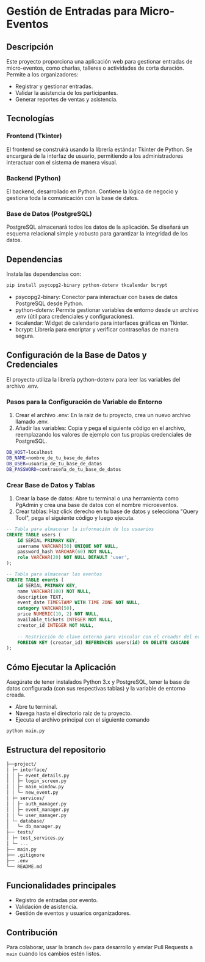 # Gestión de Entradas para Micro-Eventos

## Descripción
Este proyecto proporciona una aplicación web para gestionar entradas de micro-eventos, como charlas, talleres o actividades de corta duración. 
Permite a los organizadores:

- Registrar y gestionar entradas.
- Validar la asistencia de los participantes.
- Generar reportes de ventas y asistencia.

## Tecnologías 

### Frontend (Tkinter)
El frontend se construirá usando la librería estándar Tkinter de Python. Se encargará de la interfaz de usuario, permitiendo a los administradores interactuar con el sistema de manera visual.

### Backend (Python)
El backend, desarrollado en Python. Contiene la lógica de negocio y gestiona toda la comunicación con la base de datos. 

### Base de Datos (PostgreSQL)
PostgreSQL almacenará todos los datos de la aplicación. Se diseñará un esquema relacional simple y robusto para garantizar la integridad de los datos.

## Dependencias

Instala las dependencias con:

```bash
pip install psycopg2-binary python-dotenv tkcalendar bcrypt
```
* psycopg2-binary: Conector para interactuar con bases de datos PostgreSQL desde Python.
* python-dotenv: Permite gestionar variables de entorno desde un archivo .env (útil para credenciales y configuraciones).
* tkcalendar: Widget de calendario para interfaces gráficas en Tkinter.
* bcrypt: Librería para encriptar y verificar contraseñas de manera segura.

## Configuración de la Base de Datos y Credenciales

El proyecto utiliza la librería python-dotenv para leer las variables del archivo .env.

### Pasos para la Configuración de Variable de Entorno

1. Crear el archivo .env: En la raíz de tu proyecto, crea un nuevo archivo llamado .env.
2. Añadir las variables: Copia y pega el siguiente código en el archivo, reemplazando los valores de ejemplo con tus propias credenciales de PostgreSQL.

```bash
DB_HOST=localhost
DB_NAME=nombre_de_tu_base_de_datos
DB_USER=usuario_de_tu_base_de_datos
DB_PASSWORD=contraseña_de_tu_base_de_datos
```

### Crear Base de Datos y Tablas
1. Crear la base de datos: Abre tu terminal o una herramienta como PgAdmin y crea una base de datos con el nombre microeventos.
2. Crear tablas: Haz click derecho en tu base de datos y selecciona "Query Tool", pega el siguiente código y luego ejecuta.

```SQL
-- Tabla para almacenar la información de los usuarios
CREATE TABLE users (
    id SERIAL PRIMARY KEY,
    username VARCHAR(50) UNIQUE NOT NULL,
    password_hash VARCHAR(60) NOT NULL,
    role VARCHAR(20) NOT NULL DEFAULT 'user',
);

-- Tabla para almacenar los eventos
CREATE TABLE events (
    id SERIAL PRIMARY KEY,
    name VARCHAR(100) NOT NULL,
    description TEXT,
    event_date TIMESTAMP WITH TIME ZONE NOT NULL,
    category VARCHAR(50),
    price NUMERIC(10, 2) NOT NULL,
    available_tickets INTEGER NOT NULL,
    creator_id INTEGER NOT NULL,
    
    -- Restricción de clave externa para vincular con el creador del evento
    FOREIGN KEY (creator_id) REFERENCES users(id) ON DELETE CASCADE
);
```
## Cómo Ejecutar la Aplicación

Asegúrate de tener instalados Python 3.x y PostgreSQL, tener la base de datos configurada (con sus respectivas tablas) y la variable de entorno creada.
* Abre tu terminal.
* Navega hasta el directorio raíz de tu proyecto.
* Ejecuta el archivo principal con el siguiente comando

````bash
python main.py
````


## Estructura del repositorio

```bash
├──project/
│ ├─ interface/
│ │ ├─ event_details.py
│ │ ├─ login_screen.py
│ │ ├─ main_window.py
│ │ └─ new_event.py
│ ├─ services/
│ │ ├─ auth_manager.py
│ │ ├─ event_manager.py
│ │ └─ user_manager.py
│ └─ database/
│   └─ db_manager.py
├── tests/
│ ├─ test_services.py
│ └─ ...
├── main.py
├── .gitignore
├── .env
└── README.md
```

## Funcionalidades principales
- Registro de entradas por evento.
- Validación de asistencia.
- Gestión de eventos y usuarios organizadores.

## Contribución
Para colaborar, usar la branch `dev` para desarrollo y enviar Pull Requests a `main` cuando los cambios estén listos.
